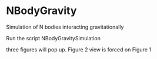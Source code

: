 # NBodyGravity
Simulation of N bodies interacting gravitationally

Run the script NBodyGravitySimulation

three figures will pop up. Figure 2 view is forced on Figure 1

